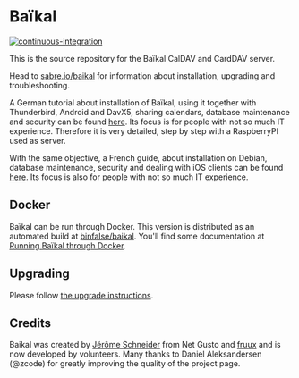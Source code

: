 Baïkal
======

[![continuous-integration](https://github.com/sabre-io/Baikal/actions/workflows/ci.yml/badge.svg)](https://github.com/sabre-io/Baikal/actions/workflows/ci.yml)

This is the source repository for the Baïkal CalDAV and CardDAV server.

Head to [sabre.io/baikal][2] for information about installation, upgrading and troubleshooting.

A German tutorial about installation of Baïkal, using it together with Thunderbird, Android and DavX5, sharing calendars, database maintenance and security can be found [here][6]. Its focus is for people with not so much IT experience. Therefore it is very detailed, step by step with a RaspberryPI used as server.

With the same objective, a French guide, about installation on Debian, database maintenance, security and dealing with iOS clients can be found [here][7]. Its focus is also for people with not so much IT experience.


Docker
------

Baïkal can be run through Docker.
This version is distributed as an automated build at [binfalse/baikal](https://hub.docker.com/r/binfalse/baikal/).
You'll find some documentation at [Running Baïkal through Docker](https://binfalse.de/2018/06/07/baikal-through-docker/).



Upgrading
---------

Please follow [the upgrade instructions][5].

Credits
-------

Baikal was created by [Jérôme Schneider][3] from Net Gusto and [fruux][4] and is now developed by volunteers.
Many thanks to Daniel Aleksandersen (@zcode) for greatly improving the quality of the project page.

[2]: https://sabre.io/baikal/
[3]: https://github.com/jeromeschneider
[4]: https://fruux.com/
[5]: https://sabre.io/baikal/upgrade/
[6]: https://github.com/JsBergbau/BaikalAnleitung
[7]: https://github.com/criticalsool/Baikal-Guide-FR

